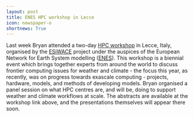 ```yaml
---
layout: post
title: ENES HPC workshop in Lecce
icon: newspaper-o
shortnews: True
---
```


Last week Bryan attended a two-day [HPC workshop](https://www.esiwace.eu/events/5th-enes-hpc-workshop) in Lecce, Italy, organised by
the [ESiWACE](/projects/esiwace) project under the auspices of the European Network for Earth System modelling ([ENES](https://portal.enes.org/)). This workshop is a biennial event which brings together experts from around the world to
discuss frontier computing issues for weather and climate - the focus this year, as recently, was on progress towards
exascale computing - projects, hardware, models, and methods of developing models.  Bryan organised a panel session on what HPC centres are, and will be, doing to support weather and climate workflows at scale. The abstracts are available at the workshop link above, and the presentations themselves will appear there soon.
